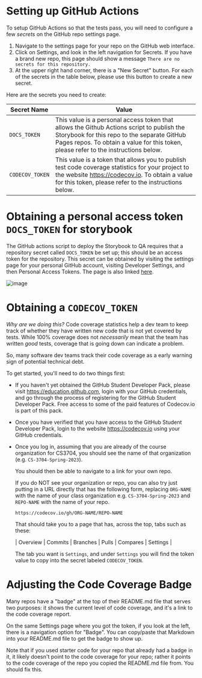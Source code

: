 # Setting up GitHub Actions

To setup GitHub Actions so that the tests pass, you will need to configure
a few *secrets* on the GitHub repo settings page.

1. Navigate to the settings page for your repo on the GitHub web interface.
2. Click on Settings, and look in the left navigation for Secrets.  If you
   have a brand new repo, this page should show a message `There are no secrets for
   this repository.`
3. At the upper right hand corner, there is a "New Secret" button.  For each of
   the secrets in the table below, please use this button to create a new
   secret.

Here are the secrets you need to create:


| Secret Name | Value |
|-|-|
| `DOCS_TOKEN` | This value is a personal access token that allows the Github Actions script to publish the Storybook for this repo to the separate GitHub Pages repos. To obtain a value for this token, please refer to the instructions below.  |
| `CODECOV_TOKEN` | This value is a token that allows you to publish test code coverage statistics for your project to the website <https://codecov.io>.  To obtain a value for this token, please refer to the instructions below.  |


# Obtaining a personal access token `DOCS_TOKEN` for storybook

The GitHub actions script to deploy the Storybook to QA requires that a repository secret called `DOCS_TOKEN` be set up; this should be an access token for the repository. This secret can be obtained by visiting the settings page for your personal GitHub account, visiting Developer Settings, and then Personal Access Tokens. The page is also linked [here](https://github.com/settings/tokens).

![image](https://user-images.githubusercontent.com/1119017/147836507-0190801c-ce94-4e5a-9abe-6a1d2d0455af.png)

# Obtaining a `CODECOV_TOKEN`

*Why are we doing this?* Code coverage statistics help a dev team to keep track
of whether they have written new code that is not yet covered by tests. While
100% coverage does not *necessarily* mean that the team has written *good* tests, coverage that is going down can indicate a problem.

So, many software dev teams track their code coverage as a early warning sign
of potential technical debt.

To get started, you'll need to do two things first:

* If you haven't yet obtained the GitHub Student Developer Pack, please
  visit <https://education.github.com>, login with your GitHub credentials,
  and go through the process of registering for the GitHub Student Developer Pack.  Free access to some of the paid features of Codecov.io is part of
  this pack.
* Once you have verified that you have access to the GitHub Student Developer Pack, login to the website <https://codecov.io> using your GitHub credentials.
* Once you log in, assuming that you are already of the course organization
  for CS3704, you should see the name of that organization (e.g. `CS-3704-Spring-2023`).

  You should then be able to navigate to a link for your own repo.

  If you do NOT see your organization or repo, you can also try just
  putting in a URL directly that has the following form, replacing `ORG-NAME`
  with the name of your class organization e.g. `CS-3704-Spring-2023` and
  `REPO-NAME` with the name of your repo.

  ```
  https://codecov.io/gh/ORG-NAME/REPO-NAME
  ```

  That should take you to a page that has, across the top, tabs such as these:

  | Overview | Commits | Branches | Pulls | Compares | Settings |

  The tab you want is `Settings`, and under `Settings` you will find the
  token value to copy into the secret labeled `CODECOV_TOKEN`.

# Adjusting the Code Coverage Badge

Many repos have a "badge" at the top of their README.md file that serves
two purposes: it shows the current level of code coverage, and it's a
link to the code coverage report.

On the same Settings page where you got the token, if you look at the left, there is a navigation option for "Badge". You can copy/paste that Markdown
into your README.md file to get the badge to show up.

Note that if you used starter code for your repo that already had a badge in it, it likely doesn't point to the code coverage for your repo; rather it points to the code coverage of the repo you copied the README.md file from.  You should fix this.
